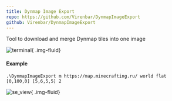 ```yaml
---
title: Dynmap Image Export
repo: https://github.com/Virenbar/DynmapImageExport
github: Virenbar/DynmapImageExport
---
```

Tool to download and merge Dynmap tiles into one image

![terminal](/images/dynmap-image-export/terminal.gif){ .img-fluid}

#### Example

`.\DynmapImageExport m https://map.minecrafting.ru/ world flat [0,100,0] [5,6,5,5] 2`

![se_view](/images/dynmap-image-export/Minecrafting.ru-se_view.png){ .img-fluid}
